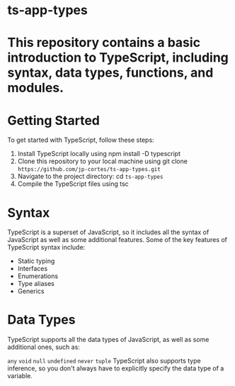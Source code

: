 # ts-app-types
# This repository contains a basic introduction to TypeScript, including syntax, data types, functions, and modules.

# Getting Started
To get started with TypeScript, follow these steps:

1. Install TypeScript locally using npm install -D typescript
2. Clone this repository to your local machine using git clone `https://github.com/jp-cortes/ts-app-types.git`
3. Navigate to the project directory: cd `ts-app-types`
4. Compile the TypeScript files using tsc

# Syntax
TypeScript is a superset of JavaScript, so it includes all the syntax of JavaScript as well as some additional features. Some of the key features of TypeScript syntax include:

* Static typing
* Interfaces
* Enumerations
* Type aliases
* Generics

# Data Types

TypeScript supports all the data types of JavaScript, as well as some additional ones, such as:

`any`
`void`
`null`
`undefined`
`never`
`tuple`
TypeScript also supports type inference, so you don't always have to explicitly specify the data type of a variable.
